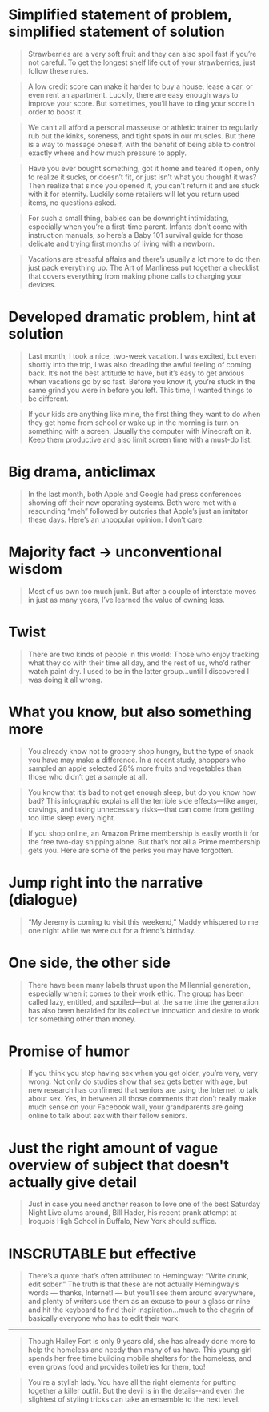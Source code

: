 # Simplified statement of problem, simplified statement of solution


> Strawberries are a very soft fruit and they can also spoil fast if you’re not careful. To get the longest shelf life out of your strawberries, just follow these rules.

> A low credit score can make it harder to buy a house, lease a car, or even rent an apartment. Luckily, there are easy enough ways to improve your score. But sometimes, you’ll have to ding your score in order to boost it.

> We can’t all afford a personal masseuse or athletic trainer to regularly rub out the kinks, soreness, and tight spots in our muscles. But there is a way to massage oneself, with the benefit of being able to control exactly where and how much pressure to apply.

> Have you ever bought something, got it home and teared it open, only to realize it sucks, or doesn’t fit, or just isn’t what you thought it was? Then realize that since you opened it, you can’t return it and are stuck with it for eternity. Luckily some retailers will let you return used items, no questions asked.

> For such a small thing, babies can be downright intimidating, especially when you’re a first-time parent. Infants don’t come with instruction manuals, so here’s a Baby 101 survival guide for those delicate and trying first months of living with a newborn.

> Vacations are stressful affairs and there’s usually a lot more to do then just pack everything up. The Art of Manliness put together a checklist that covers everything from making phone calls to charging your devices.

# Developed dramatic problem, hint at solution

> Last month, I took a nice, two-week vacation. I was excited, but even shortly into the trip, I was also dreading the awful feeling of coming back. It’s not the best attitude to have, but it’s easy to get anxious when vacations go by so fast. Before you know it, you’re stuck in the same grind you were in before you left. This time, I wanted things to be different.

> If your kids are anything like mine, the first thing they want to do when they get home from school or wake up in the morning is turn on something with a screen. Usually the computer with Minecraft on it. Keep them productive and also limit screen time with a must-do list.

# Big drama, anticlimax

> In the last month, both Apple and Google had press conferences showing off their new operating systems. Both were met with a resounding “meh” followed by outcries that Apple’s just an imitator these days. Here’s an unpopular opinion: I don’t care.


# Majority fact -> unconventional wisdom

> Most of us own too much junk. But after a couple of interstate moves in just as many years, I’ve learned the value of owning less.

# Twist

> There are two kinds of people in this world: Those who enjoy tracking what they do with their time all day, and the rest of us, who’d rather watch paint dry. I used to be in the latter group...until I discovered I was doing it all wrong.

# What you know, but also something more

> You already know not to grocery shop hungry, but the type of snack you have may make a difference. In a recent study, shoppers who sampled an apple selected 28% more fruits and vegetables than those who didn’t get a sample at all.

> You know that it’s bad to not get enough sleep, but do you know how bad? This infographic explains all the terrible side effects—like anger, cravings, and taking unnecessary risks—that can come from getting too little sleep every night.

> If you shop online, an Amazon Prime membership is easily worth it for the free two-day shipping alone. But that’s not all a Prime membership gets you. Here are some of the perks you may have forgotten.


# Jump right into the narrative (dialogue)

> “My Jeremy is coming to visit this weekend,” Maddy whispered to me one night while we were out for a friend’s birthday.

# One side, the other side

> There have been many labels thrust upon the Millennial generation, especially when it comes to their work ethic. The group has been called lazy, entitled, and spoiled—but at the same time the generation has also been heralded for its collective innovation and desire to work for something other than money.

# Promise of humor

> If you think you stop having sex when you get older, you’re very, very wrong. Not only do studies show that sex gets better with age, but new research has confirmed that seniors are using the Internet to talk about sex. Yes, in between all those comments that don’t really make much sense on your Facebook wall, your grandparents are going online to talk about sex with their fellow seniors.

# Just the right amount of vague overview of subject that doesn't actually give detail

> Just in case you need another reason to love one of the best Saturday Night Live alums around, Bill Hader, his recent prank attempt at Iroquois High School in Buffalo, New York should suffice.

# INSCRUTABLE but effective

> There’s a quote that’s often attributed to Hemingway: “Write drunk, edit sober.” The truth is that these are not actually Hemingway’s words — thanks, Internet! — but you’ll see them around everywhere, and plenty of writers use them as an excuse to pour a glass or nine and hit the keyboard to find their inspiration…much to the chagrin of basically everyone who has to edit their work.

___ 

> Though Hailey Fort is only 9 years old, she has already done more to help the homeless and needy than many of us have. This young girl spends her free time building mobile shelters for the homeless, and even grows food and provides toiletries for them, too!

> You're a stylish lady. You have all the right elements for putting together a killer outfit. But the devil is in the details--and even the slightest of styling tricks can take an ensemble to the next level.
